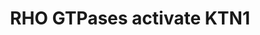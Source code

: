 ---
annotations:
- id: PW:0000003
  parent: signaling pathway
  type: Pathway Ontology
  value: signaling pathway
authors:
- ReactomeTeam
- Egonw
description: GTP-bound active forms of RHO GTPases RHOA, RHOG, RAC1 and CDC42 bind
  kinectin (KTN1), a protein inserted in endoplasmic reticulum membranes that interacts
  with the cargo-binding site of kinesin and activates its microtubule-stimulated
  ATPase activity required for vesicle motility (Vignal et al. 2001, Hotta et al.
  1996). The effect of RHOG activity on cellular morphology, exhibited in the formation
  of microtubule-dependent cellular protrusions, depends both on RHOG interaction
  with KTN1, as well as on the kinesin activity (Vignal et al. 2001). RHOG and KTN1
  also cooperate in microtubule-dependent lysosomal transport (Vignal et al. 2001).
  The precise mechanism of kinectin-mediated Rho GTPase signaling cascade needs further
  elucidation, and only the first two steps, KTN1-activated RHO GTPase binding, and
  KTN1-kinesin-1 binding are annotated here.  View original pathway at [http://www.reactome.org/PathwayBrowser/#DIAGRAM=5625970
  Reactome].
last-edited: 2021-01-25
organisms:
- Homo sapiens
redirect_from:
- /index.php/Pathway:WP3337
- /instance/WP3337
revision: null
schema-jsonld:
- '@context': https://schema.org/
  '@id': https://wikipathways.github.io/pathways/WP3337.html
  '@type': Dataset
  creator:
    '@type': Organization
    name: WikiPathways
  description: GTP-bound active forms of RHO GTPases RHOA, RHOG, RAC1 and CDC42 bind
    kinectin (KTN1), a protein inserted in endoplasmic reticulum membranes that interacts
    with the cargo-binding site of kinesin and activates its microtubule-stimulated
    ATPase activity required for vesicle motility (Vignal et al. 2001, Hotta et al.
    1996). The effect of RHOG activity on cellular morphology, exhibited in the formation
    of microtubule-dependent cellular protrusions, depends both on RHOG interaction
    with KTN1, as well as on the kinesin activity (Vignal et al. 2001). RHOG and KTN1
    also cooperate in microtubule-dependent lysosomal transport (Vignal et al. 2001).
    The precise mechanism of kinectin-mediated Rho GTPase signaling cascade needs
    further elucidation, and only the first two steps, KTN1-activated RHO GTPase binding,
    and KTN1-kinesin-1 binding are annotated here.  View original pathway at [http://www.reactome.org/PathwayBrowser/#DIAGRAM=5625970
    Reactome].
  keywords:
  - 'CDC42 '
  - 'GTP '
  - 'KIF5A '
  - 'KIF5B '
  - 'KLC1 '
  - 'KLC2 '
  - 'KLC3 '
  - 'KLC4 '
  - KTN1
  - 'KTN1 '
  - Kinesin-1
  - 'RAC1 '
  - 'RHOA '
  - RHOA,RHOG,RAC1,CDC42:GTP
  - RHOA,RHOG,RAC1,CDC42:GTP:KTN1
  - RHOA,RHOG,RAC1,CDC42:GTP:KTN1:Kinesin-1
  - 'RHOG '
  license: CC0
  name: RHO GTPases activate KTN1
seo: CreativeWork
title: RHO GTPases activate KTN1
wpid: WP3337
---